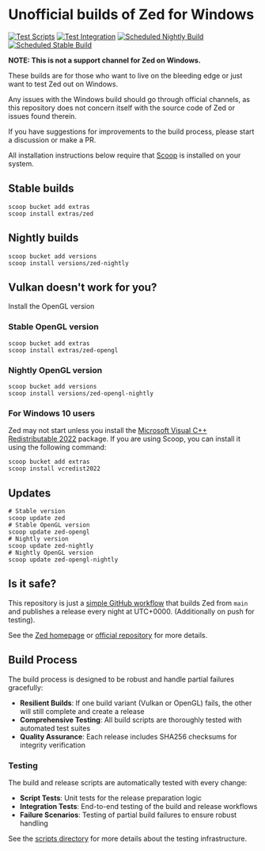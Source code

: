 # Unofficial builds of Zed for Windows

[![Test Scripts](https://github.com/deevus/zed-windows-builds/actions/workflows/test.yml/badge.svg)](https://github.com/deevus/zed-windows-builds/actions/workflows/test.yml)
[![Test Integration](https://github.com/deevus/zed-windows-builds/actions/workflows/test-integration.yml/badge.svg)](https://github.com/deevus/zed-windows-builds/actions/workflows/test-integration.yml)
[![Scheduled Nightly Build](https://github.com/deevus/zed-windows-builds/actions/workflows/nightly.yml/badge.svg)](https://github.com/deevus/zed-windows-builds/actions/workflows/nightly.yml)
[![Scheduled Stable Build](https://github.com/deevus/zed-windows-builds/actions/workflows/stable.yml/badge.svg)](https://github.com/deevus/zed-windows-builds/actions/workflows/stable.yml)

**NOTE: This is not a support channel for Zed on Windows.**

These builds are for those who want to live on the bleeding edge or just want to test Zed out on Windows. 

Any issues with the Windows build should go through official channels, as this repository does not concern itself with the source code of Zed or issues found therein. 

If you have suggestions for improvements to the build process, please start a discussion or make a PR. 

All installation instructions below require that [Scoop](https://scoop.sh/) is installed on your system.

## Stable builds

```pwsh
scoop bucket add extras
scoop install extras/zed
```

## Nightly builds

```pwsh
scoop bucket add versions
scoop install versions/zed-nightly
```

## Vulkan doesn't work for you?

Install the OpenGL version

### Stable OpenGL version

```pwsh
scoop bucket add extras
scoop install extras/zed-opengl
```

### Nightly OpenGL version

```pwsh
scoop bucket add versions
scoop install versions/zed-opengl-nightly
```

### For Windows 10 users

Zed may not start unless you install the [Microsoft Visual C++ Redistributable 2022](https://learn.microsoft.com/en-us/cpp/windows/latest-supported-vc-redist?view=msvc-170#visual-studio-2015-2017-2019-and-2022) package. If you are using Scoop, you can install it using the following command:

```pwsh
scoop bucket add extras
scoop install vcredist2022
```

## Updates

```pwsh
# Stable version
scoop update zed
# Stable OpenGL version
scoop update zed-opengl
# Nightly version
scoop update zed-nightly
# Nightly OpenGL version
scoop update zed-opengl-nightly
```

## Is it safe?

This repository is just a [simple GitHub workflow](./.github/workflows/build.yml) that builds Zed from `main` and publishes a release every night at UTC+0000. (Additionally on push for testing).

See the [Zed homepage](https://zed.dev/) or [official repository](https://github.com/zed-industries/zed) for more details.

## Build Process

The build process is designed to be robust and handle partial failures gracefully:

- **Resilient Builds**: If one build variant (Vulkan or OpenGL) fails, the other will still complete and create a release
- **Comprehensive Testing**: All build scripts are thoroughly tested with automated test suites
- **Quality Assurance**: Each release includes SHA256 checksums for integrity verification

### Testing

The build and release scripts are automatically tested with every change:

- **Script Tests**: Unit tests for the release preparation logic
- **Integration Tests**: End-to-end testing of the build and release workflows
- **Failure Scenarios**: Testing of partial build failures to ensure robust handling

See the [scripts directory](./scripts/) for more details about the testing infrastructure.
